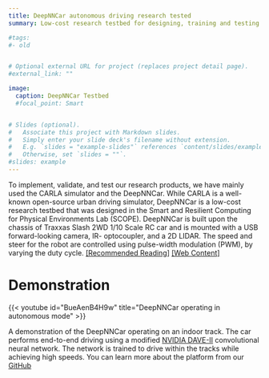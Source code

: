 ```yaml
---
title: DeepNNCar autonomous driving research tested
summary: Low-cost research testbed for designing, training and testing autonomous driving pipelines and assurance components

#tags:
#- old


# Optional external URL for project (replaces project detail page).
#external_link: ""

image:
  caption: DeepNNCar Testbed
  #focal_point: Smart


# Slides (optional).
#   Associate this project with Markdown slides.
#   Simply enter your slide deck's filename without extension.
#   E.g. `slides = "example-slides"` references `content/slides/example-slides.md`.
#   Otherwise, set `slides = ""`.
#slides: example
---
```


To implement, validate, and test our research products, we have mainly used the CARLA simulator and the DeepNNCar. While CARLA is a well-known open-source urban driving simulator, DeepNNCar is a low-cost research testbed that was designed in the Smart and Resilient Computing for Physical Environments Lab (SCOPE). DeepNNCar is built upon the chassis of Traxxas Slash 2WD 1/10 Scale RC car and is mounted with a USB forward-looking camera, IR- optocoupler, and a 2D LIDAR. The speed and steer for the robot are controlled using pulse-width modulation (PWM), by varying the duty cycle. [[Recommended Reading]](https://ieeexplore.ieee.org/abstract/document/8759365) [[Web Content]](https://medium.com/analytics-vidhya/deepnncar-a-testbed-for-autonomous-algorithms-b0db1ec4770c)

# Demonstration

{{< youtube id="BueAenB4H9w" title="DeepNNCar operating in autonomous mode" >}}

A demonstration of the DeepNNCar operating on an indoor track. The car performs end-to-end driving using a modified [NVIDIA DAVE-II](https://arxiv.org/abs/1604.07316) convolutional neural network. The network is trained to drive within the tracks while achieving high speeds. You can learn more about the platform from our [GitHub](https://github.com/scope-lab-vu/deep-nn-car)  
